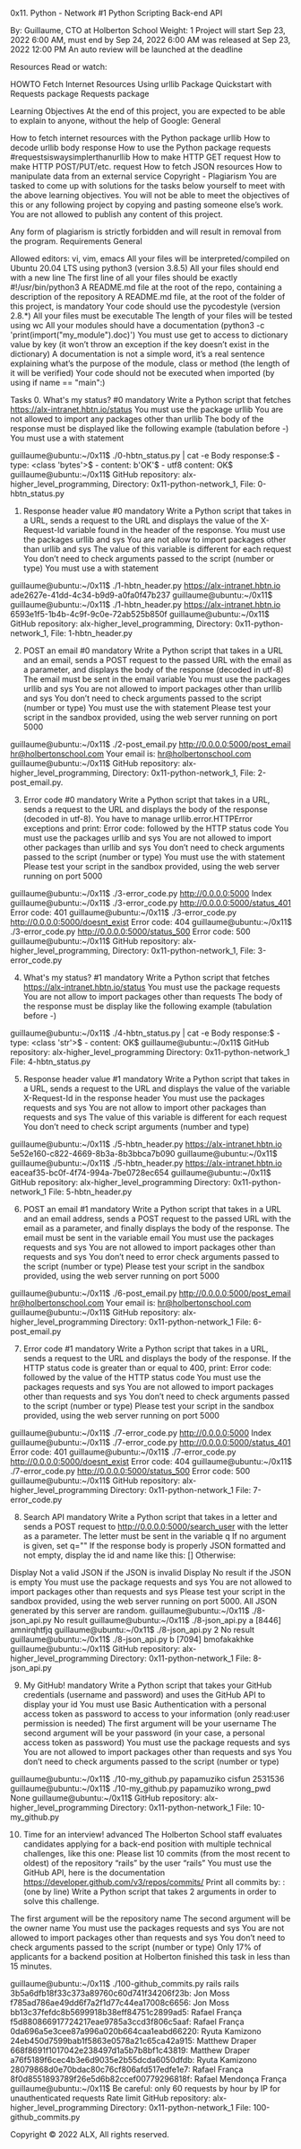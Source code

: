 0x11. Python - Network #1
Python Scripting Back-end API

By: Guillaume, CTO at Holberton School
Weight: 1
Project will start Sep 23, 2022 6:00 AM, must end by Sep 24, 2022 6:00 AM
was released at Sep 23, 2022 12:00 PM
An auto review will be launched at the deadline

Resources
Read or watch:

HOWTO Fetch Internet Resources Using urllib Package
Quickstart with Requests package
Requests package

Learning Objectives
At the end of this project, you are expected to be able to explain to anyone, without the help of Google:
General

How to fetch internet resources with the Python package urllib
How to decode urllib body response
How to use the Python package requests #requestsiswaysimplerthanurllib
How to make HTTP GET request
How to make HTTP POST/PUT/etc. request
How to fetch JSON resources
How to manipulate data from an external service
Copyright - Plagiarism
You are tasked to come up with solutions for the tasks below yourself to meet with the above learning objectives. You will not be able to meet the objectives of this or any following project by copying and pasting someone else’s work. You are not allowed to publish any content of this project.

Any form of plagiarism is strictly forbidden and will result in removal from the program.
Requirements
General

Allowed editors: vi, vim, emacs
All your files will be interpreted/compiled on Ubuntu 20.04 LTS using python3 (version 3.8.5)
All your files should end with a new line
The first line of all your files should be exactly #!/usr/bin/python3
A README.md file at the root of the repo, containing a description of the repository
A README.md file, at the root of the folder of this project, is mandatory
Your code should use the pycodestyle (version 2.8.*)
All your files must be executable
The length of your files will be tested using wc
All your modules should have a documentation (python3 -c 'print(import("my_module").doc)')
You must use get to access to dictionary value by key (it won’t throw an exception if the key doesn’t exist in the dictionary)
A documentation is not a simple word, it’s a real sentence explaining what’s the purpose of the module, class or method (the length of it will be verified)
Your code should not be executed when imported (by using if name == "main":)

Tasks
0. What's my status? #0 mandatory
Write a Python script that fetches https://alx-intranet.hbtn.io/status
You must use the package urllib
You are not allowed to import any packages other than urllib
The body of the response must be displayed like the following example (tabulation before -)
You must use a with statement

guillaume@ubuntu:~/0x11$ ./0-hbtn_status.py | cat -e
Body response:$
    - type: <class 'bytes'>$
    - content: b'OK'$
    - utf8 content: OK$
guillaume@ubuntu:~/0x11$ 
GitHub repository: alx-higher_level_programming, Directory: 0x11-python-network_1, File: 0-hbtn_status.py

1. Response header value #0 mandatory
Write a Python script that takes in a URL, sends a request to the URL and displays the value of the X-Request-Id variable found in the header of the response.
You must use the packages urllib and sys
You are not allow to import packages other than urllib and sys
The value of this variable is different for each request
You don’t need to check arguments passed to the script (number or type)
You must use a with statement

guillaume@ubuntu:~/0x11$ ./1-hbtn_header.py https://alx-intranet.hbtn.io
ade2627e-41dd-4c34-b9d9-a0fa0f47b237
guillaume@ubuntu:~/0x11$ 
guillaume@ubuntu:~/0x11$ ./1-hbtn_header.py https://alx-intranet.hbtn.io
6593e1f5-1b4b-4c9f-9c0e-72ab525b850f
guillaume@ubuntu:~/0x11$ 
GitHub repository: alx-higher_level_programming, Directory: 0x11-python-network_1, File: 1-hbtn_header.py

2. POST an email #0 mandatory
Write a Python script that takes in a URL and an email, sends a POST request to the passed URL with the email as a parameter, and displays the body of the response (decoded in utf-8)
The email must be sent in the email variable
You must use the packages urllib and sys
You are not allowed to import packages other than urllib and sys
You don’t need to check arguments passed to the script (number or type)
You must use the with statement
Please test your script in the sandbox provided, using the web server running on port 5000

guillaume@ubuntu:~/0x11$ ./2-post_email.py http://0.0.0.0:5000/post_email hr@holbertonschool.com
Your email is: hr@holbertonschool.com
guillaume@ubuntu:~/0x11$ 
GitHub repository: alx-higher_level_programming, Directory: 0x11-python-network_1, File: 2-post_email.py.

3. Error code #0 mandatory
Write a Python script that takes in a URL, sends a request to the URL and displays the body of the response (decoded in utf-8).
You have to manage urllib.error.HTTPError exceptions and print: Error code: followed by the HTTP status code
You must use the packages urllib and sys
You are not allowed to import other packages than urllib and sys
You don’t need to check arguments passed to the script (number or type)
You must use the with statement
Please test your script in the sandbox provided, using the web server running on port 5000

guillaume@ubuntu:~/0x11$ ./3-error_code.py http://0.0.0.0:5000
Index
guillaume@ubuntu:~/0x11$ ./3-error_code.py http://0.0.0.0:5000/status_401
Error code: 401
guillaume@ubuntu:~/0x11$ ./3-error_code.py http://0.0.0.0:5000/doesnt_exist
Error code: 404
guillaume@ubuntu:~/0x11$ ./3-error_code.py http://0.0.0.0:5000/status_500
Error code: 500
guillaume@ubuntu:~/0x11$ 
GitHub repository: alx-higher_level_programming, Directory: 0x11-python-network_1, File: 3-error_code.py

4. What's my status? #1 mandatory
Write a Python script that fetches https://alx-intranet.hbtn.io/status
You must use the package requests
You are not allow to import packages other than requests
The body of the response must be display like the following example (tabulation before -)

guillaume@ubuntu:~/0x11$ ./4-hbtn_status.py | cat -e
Body response:$
    - type: <class 'str'>$
    - content: OK$
guillaume@ubuntu:~/0x11$ 
GitHub repository: alx-higher_level_programming Directory: 0x11-python-network_1 File: 4-hbtn_status.py

5. Response header value #1 mandatory
Write a Python script that takes in a URL, sends a request to the URL and displays the value of the variable X-Request-Id in the response header
You must use the packages requests and sys
You are not allow to import other packages than requests and sys
The value of this variable is different for each request
You don’t need to check script arguments (number and type)

guillaume@ubuntu:~/0x11$ ./5-hbtn_header.py https://alx-intranet.hbtn.io
5e52e160-c822-4669-8b3a-8b3bbca7b090
guillaume@ubuntu:~/0x11$ 
guillaume@ubuntu:~/0x11$ ./5-hbtn_header.py https://alx-intranet.hbtn.io
eaceaf35-bc0f-4f74-994a-7be0728ec654
guillaume@ubuntu:~/0x11$ 
GitHub repository: alx-higher_level_programming Directory: 0x11-python-network_1 File: 5-hbtn_header.py

6. POST an email #1 mandatory
Write a Python script that takes in a URL and an email address, sends a POST request to the passed URL with the email as a parameter, and finally displays the body of the response.
The email must be sent in the variable email
You must use the packages requests and sys
You are not allowed to import packages other than requests and sys
You don’t need to error check arguments passed to the script (number or type)
Please test your script in the sandbox provided, using the web server running on port 5000

guillaume@ubuntu:~/0x11$ ./6-post_email.py http://0.0.0.0:5000/post_email hr@holbertonschool.com
Your email is: hr@holbertonschool.com
guillaume@ubuntu:~/0x11$ 
GitHub repository: alx-higher_level_programming Directory: 0x11-python-network_1 File: 6-post_email.py

7. Error code #1 mandatory
Write a Python script that takes in a URL, sends a request to the URL and displays the body of the response.
If the HTTP status code is greater than or equal to 400, print: Error code: followed by the value of the HTTP status code
You must use the packages requests and sys
You are not allowed to import packages other than requests and sys
You don’t need to check arguments passed to the script (number or type)
Please test your script in the sandbox provided, using the web server running on port 5000

guillaume@ubuntu:~/0x11$ ./7-error_code.py http://0.0.0.0:5000
Index
guillaume@ubuntu:~/0x11$ ./7-error_code.py http://0.0.0.0:5000/status_401
Error code: 401
guillaume@ubuntu:~/0x11$ ./7-error_code.py http://0.0.0.0:5000/doesnt_exist
Error code: 404
guillaume@ubuntu:~/0x11$ ./7-error_code.py http://0.0.0.0:5000/status_500
Error code: 500
guillaume@ubuntu:~/0x11$ 
GitHub repository: alx-higher_level_programming Directory: 0x11-python-network_1 File: 7-error_code.py

8. Search API mandatory
Write a Python script that takes in a letter and sends a POST request to http://0.0.0.0:5000/search_user with the letter as a parameter.
The letter must be sent in the variable q
If no argument is given, set q=""
If the response body is properly JSON formatted and not empty, display the id and name like this: []
Otherwise:

Display Not a valid JSON if the JSON is invalid
Display No result if the JSON is empty
You must use the package requests and sys
You are not allowed to import packages other than requests and sys
Please test your script in the sandbox provided, using the web server running on port 5000. All JSON generated by this server are random.
guillaume@ubuntu:~/0x11$ ./8-json_api.py 
No result
guillaume@ubuntu:~/0x11$ ./8-json_api.py a
[8446] amnirqhtfjq
guillaume@ubuntu:~/0x11$ ./8-json_api.py 2
No result
guillaume@ubuntu:~/0x11$ ./8-json_api.py b
[7094] bmofakakhke
guillaume@ubuntu:~/0x11$ 
GitHub repository: alx-higher_level_programming Directory: 0x11-python-network_1 File: 8-json_api.py

9. My GitHub! mandatory
Write a Python script that takes your GitHub credentials (username and password) and uses the GitHub API to display your id
You must use Basic Authentication with a personal access token as password to access to your information (only read:user permission is needed)
The first argument will be your username
The second argument will be your password (in your case, a personal access token as password)
You must use the package requests and sys
You are not allowed to import packages other than requests and sys
You don’t need to check arguments passed to the script (number or type)

guillaume@ubuntu:~/0x11$ ./10-my_github.py papamuziko cisfun
2531536
guillaume@ubuntu:~/0x11$ ./10-my_github.py papamuziko wrong_pwd
None
guillaume@ubuntu:~/0x11$ 
GitHub repository: alx-higher_level_programming Directory: 0x11-python-network_1 File: 10-my_github.py

10. Time for an interview! advanced
The Holberton School staff evaluates candidates applying for a back-end position with multiple technical challenges, like this one:
Please list 10 commits (from the most recent to oldest) of the repository “rails” by the user “rails”
You must use the GitHub API, here is the documentation https://developer.github.com/v3/repos/commits/
Print all commits by: <sha>: <author name> (one by line)
Write a Python script that takes 2 arguments in order to solve this challenge.

The first argument will be the repository name
The second argument will be the owner name
You must use the packages requests and sys
You are not allowed to import packages other than requests and sys
You don’t need to check arguments passed to the script (number or type)
Only 17% of applicants for a backend position at Holberton finished this task in less than 15 minutes.

guillaume@ubuntu:~/0x11$ ./100-github_commits.py rails rails
3b5a6dfb18f33c373a89760c60d741f34206f23b: Jon Moss
f785ad786ae49dd6f7a2f1d77c44ea17008c6656: Jon Moss
bb13c37fefdc8b5699918b38eff84751c2899ad5: Rafael França
f5d880866917724217eae9785a3ccd3f806c5aaf: Rafael França
0da696a5e3cee87a996a020b664caa1eabd66220: Ryuta Kamizono
24eb450d7599bab1f5863e0578a21c65ca42a915: Matthew Draper
668f8691f1017042e238497d1a5b7b8bf1c43819: Matthew Draper
a76f5189f6cec4b3e6d9035e2b55dcda6050dfdb: Ryuta Kamizono
28079868d0e70bdac80c76cf806afd517edfe1e7: Rafael França
8f0d8551893789f26e5d6b82ccef00779296818f: Rafael Mendonça França
guillaume@ubuntu:~/0x11$ 
Be careful: only 60 requests by hour by IP for unauthenticated requests Rate limit
GitHub repository: alx-higher_level_programming Directory: 0x11-python-network_1 File: 100-github_commits.py

Copyright © 2022 ALX, All rights reserved.

